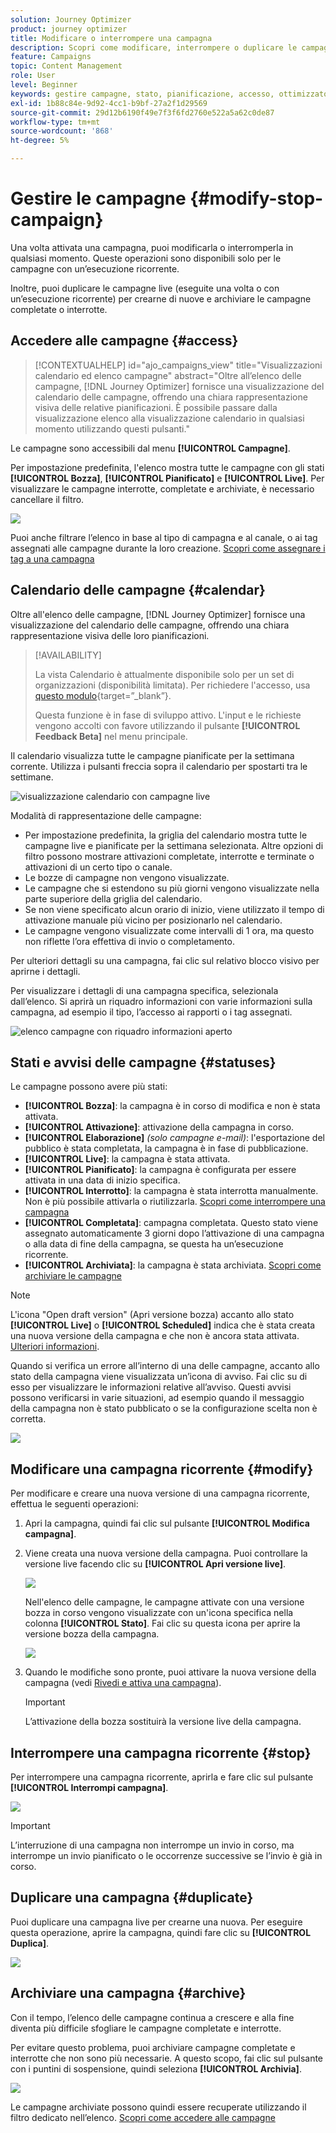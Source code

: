 ```yaml
---
solution: Journey Optimizer
product: journey optimizer
title: Modificare o interrompere una campagna
description: Scopri come modificare, interrompere o duplicare le campagne live in Journey Optimizer
feature: Campaigns
topic: Content Management
role: User
level: Beginner
keywords: gestire campagne, stato, pianificazione, accesso, ottimizzatore
exl-id: 1b88c84e-9d92-4cc1-b9bf-27a2f1d29569
source-git-commit: 29d12b6190f49e7f3f6fd2760e522a5a62c0de87
workflow-type: tm+mt
source-wordcount: '868'
ht-degree: 5%

---
```


# Gestire le campagne {#modify-stop-campaign}

Una volta attivata una campagna, puoi modificarla o interromperla in qualsiasi momento. Queste operazioni sono disponibili solo per le campagne con un’esecuzione ricorrente.

Inoltre, puoi duplicare le campagne live (eseguite una volta o con un’esecuzione ricorrente) per crearne di nuove e archiviare le campagne completate o interrotte.

## Accedere alle campagne {#access}

>[!CONTEXTUALHELP]
>id="ajo_campaigns_view"
>title="Visualizzazioni calendario ed elenco campagne"
>abstract="Oltre all’elenco delle campagne, [!DNL Journey Optimizer] fornisce una visualizzazione del calendario delle campagne, offrendo una chiara rappresentazione visiva delle relative pianificazioni. È possibile passare dalla visualizzazione elenco alla visualizzazione calendario in qualsiasi momento utilizzando questi pulsanti."

Le campagne sono accessibili dal menu **[!UICONTROL Campagne]**.

Per impostazione predefinita, l&#39;elenco mostra tutte le campagne con gli stati **[!UICONTROL Bozza]**, **[!UICONTROL Pianificato]** e **[!UICONTROL Live]**. Per visualizzare le campagne interrotte, completate e archiviate, è necessario cancellare il filtro.

![](assets/create-campaign-list.png)

Puoi anche filtrare l’elenco in base al tipo di campagna e al canale, o ai tag assegnati alle campagne durante la loro creazione. [Scopri come assegnare i tag a una campagna](create-campaign.md#create)

## Calendario delle campagne {#calendar}

Oltre all&#39;elenco delle campagne, [!DNL Journey Optimizer] fornisce una visualizzazione del calendario delle campagne, offrendo una chiara rappresentazione visiva delle loro pianificazioni.

>[!AVAILABILITY]
>
>La vista Calendario è attualmente disponibile solo per un set di organizzazioni (disponibilità limitata). Per richiedere l&#39;accesso, usa [questo modulo](https://forms.cloud.microsoft/r/FC49afuJVi){target=”_blank”}.
>
>Questa funzione è in fase di sviluppo attivo. L&#39;input e le richieste vengono accolti con favore utilizzando il pulsante **[!UICONTROL Feedback Beta]** nel menu principale.

Il calendario visualizza tutte le campagne pianificate per la settimana corrente. Utilizza i pulsanti freccia sopra il calendario per spostarti tra le settimane.

![visualizzazione calendario con campagne live](assets/campaigns-timeline.png)

Modalità di rappresentazione delle campagne:

* Per impostazione predefinita, la griglia del calendario mostra tutte le campagne live e pianificate per la settimana selezionata. Altre opzioni di filtro possono mostrare attivazioni completate, interrotte e terminate o attivazioni di un certo tipo o canale.
* Le bozze di campagne non vengono visualizzate.
* Le campagne che si estendono su più giorni vengono visualizzate nella parte superiore della griglia del calendario.
* Se non viene specificato alcun orario di inizio, viene utilizzato il tempo di attivazione manuale più vicino per posizionarlo nel calendario.
* Le campagne vengono visualizzate come intervalli di 1 ora, ma questo non riflette l’ora effettiva di invio o completamento.

Per ulteriori dettagli su una campagna, fai clic sul relativo blocco visivo per aprirne i dettagli.

Per visualizzare i dettagli di una campagna specifica, selezionala dall’elenco. Si aprirà un riquadro informazioni con varie informazioni sulla campagna, ad esempio il tipo, l’accesso ai rapporti o i tag assegnati.

![elenco campagne con riquadro informazioni aperto](assets/campaign-rail.png)

## Stati e avvisi delle campagne {#statuses}

Le campagne possono avere più stati:

* **[!UICONTROL Bozza]**: la campagna è in corso di modifica e non è stata attivata.
* **[!UICONTROL Attivazione]**: attivazione della campagna in corso.
* **[!UICONTROL Elaborazione]** *(solo campagne e-mail)*: l&#39;esportazione del pubblico è stata completata, la campagna è in fase di pubblicazione.
* **[!UICONTROL Live]**: la campagna è stata attivata.
* **[!UICONTROL Pianificato]**: la campagna è configurata per essere attivata in una data di inizio specifica.
* **[!UICONTROL Interrotto]**: la campagna è stata interrotta manualmente. Non è più possibile attivarla o riutilizzarla. [Scopri come interrompere una campagna](modify-stop-campaign.md#stop)
* **[!UICONTROL Completata]**: campagna completata. Questo stato viene assegnato automaticamente 3 giorni dopo l’attivazione di una campagna o alla data di fine della campagna, se questa ha un’esecuzione ricorrente.
* **[!UICONTROL Archiviata]**: la campagna è stata archiviata. [Scopri come archiviare le campagne](modify-stop-campaign.md#archive)

>[!NOTE]
>
>L&#39;icona &quot;Open draft version&quot; (Apri versione bozza) accanto allo stato **[!UICONTROL Live]** o **[!UICONTROL Scheduled]** indica che è stata creata una nuova versione della campagna e che non è ancora stata attivata. [Ulteriori informazioni](modify-stop-campaign.md#modify).

Quando si verifica un errore all’interno di una delle campagne, accanto allo stato della campagna viene visualizzata un’icona di avviso. Fai clic su di esso per visualizzare le informazioni relative all’avviso. Questi avvisi possono verificarsi in varie situazioni, ad esempio quando il messaggio della campagna non è stato pubblicato o se la configurazione scelta non è corretta.

![](assets/campaign-alerts.png)

## Modificare una campagna ricorrente {#modify}

Per modificare e creare una nuova versione di una campagna ricorrente, effettua le seguenti operazioni:

1. Apri la campagna, quindi fai clic sul pulsante **[!UICONTROL Modifica campagna]**.

1. Viene creata una nuova versione della campagna. Puoi controllare la versione live facendo clic su **[!UICONTROL Apri versione live]**.

   ![](assets/create-campaign-draft.png)

   Nell&#39;elenco delle campagne, le campagne attivate con una versione bozza in corso vengono visualizzate con un&#39;icona specifica nella colonna **[!UICONTROL Stato]**. Fai clic su questa icona per aprire la versione bozza della campagna.

   ![](assets/create-campaign-edit-list.png)

1. Quando le modifiche sono pronte, puoi attivare la nuova versione della campagna (vedi [Rivedi e attiva una campagna](create-campaign.md#review-activate)).

   >[!IMPORTANT]
   >
   >L’attivazione della bozza sostituirà la versione live della campagna.

## Interrompere una campagna ricorrente {#stop}

Per interrompere una campagna ricorrente, aprirla e fare clic sul pulsante **[!UICONTROL Interrompi campagna]**.

![](assets/create-campaign-stop.png)

>[!IMPORTANT]
>
>L’interruzione di una campagna non interrompe un invio in corso, ma interrompe un invio pianificato o le occorrenze successive se l’invio è già in corso.

<!-- inbound campaign (inapp): can stop and resume -->

## Duplicare una campagna {#duplicate}

Puoi duplicare una campagna live per crearne una nuova. Per eseguire questa operazione, aprire la campagna, quindi fare clic su **[!UICONTROL Duplica]**.

![](assets/create-campaign-duplicate.png)

## Archiviare una campagna {#archive}

Con il tempo, l’elenco delle campagne continua a crescere e alla fine diventa più difficile sfogliare le campagne completate e interrotte.

Per evitare questo problema, puoi archiviare campagne completate e interrotte che non sono più necessarie. A questo scopo, fai clic sul pulsante con i puntini di sospensione, quindi seleziona **[!UICONTROL Archivia]**.

![](assets/create-campaign-archive.png)

Le campagne archiviate possono quindi essere recuperate utilizzando il filtro dedicato nell’elenco. [Scopri come accedere alle campagne](get-started-with-campaigns.md#access)
